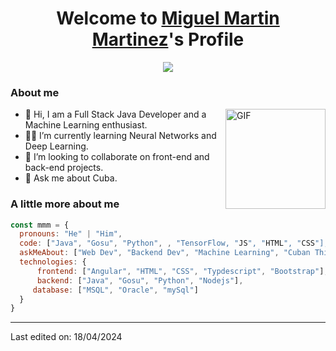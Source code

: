 <p align="center">
  <h1 align="center">Welcome to <a href="">Miguel Martin Martinez</a>'s Profile</h1> 
</p>
<p align="center">
  <a align="center" href="https://github.com/DenverCoder1/readme-typing-svg"><img src="https://readme-typing-svg.herokuapp.com?&font=IBM+Plex+Sans&color=abcdef&size=25&lines=Welcome+to+my+GitHub+Profile!;I'm+a+Back+end+Java+developer;I'm+a+Machine+Learning+enthusiast;I'm+a+passionate+about+programming" /></a>
</p>

### About me
<img align="right" alt="GIF" height="160px" src="https://media.giphy.com/media/Ah3zHH7hvsSB2/giphy.gif" />

<ul>
  <li>👋 Hi, I am a Full Stack Java Developer and a Machine Learning enthusiast.</li>
  <li>👨‍💻 I’m currently learning Neural Networks and Deep Learning. </li>
  <li>💼 I’m looking to collaborate on front-end and back-end projects.</li>
  <li>🧐 Ask me about Cuba.</li>
</ul>

### A little more about me
```javascript
const mmm = {
  pronouns: "He" | "Him",
  code: ["Java", "Gosu", "Python", , "TensorFlow, "JS", "HTML", "CSS"],
  askMeAbout: ["Web Dev", "Backend Dev", "Machine Learning", "Cuban Things"],
  technologies: {
      frontend: ["Angular", "HTML", "CSS", "Typdescript", "Bootstrap"],
      backend: ["Java", "Gosu", "Python", "Nodejs"],
     database: ["MSQL", "Oracle", "mySql"]
  }
}
```
---

Last edited on: 18/04/2024
